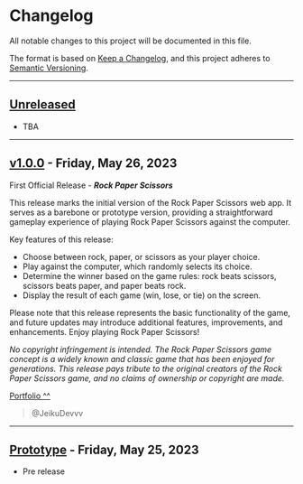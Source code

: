 # Changelog

All notable changes to this project will be documented in this file.

The format is based on [Keep a Changelog](https://keepachangelog.com/en/1.1.0/),
and this project adheres to [Semantic Versioning](https://semver.org/spec/v2.0.0.html).

<hr>

## [Unreleased]

-   TBA

<hr>

## [v1.0.0] - Friday, May 26, 2023

First Official Release - **_Rock Paper Scissors_**

This release marks the initial version of the Rock Paper Scissors web app. It serves as a barebone or prototype version, providing a straightforward gameplay experience of playing Rock Paper Scissors against the computer.

Key features of this release:

-   Choose between rock, paper, or scissors as your player choice.
-   Play against the computer, which randomly selects its choice.
-   Determine the winner based on the game rules: rock beats scissors, scissors beats paper, and paper beats rock.
-   Display the result of each game (win, lose, or tie) on the screen.

Please note that this release represents the basic functionality of the game, and future updates may introduce additional features, improvements, and enhancements. Enjoy playing Rock Paper Scissors!

_No copyright infringement is intended. The Rock Paper Scissors game concept is a widely known and classic game that has been enjoyed for generations. This release pays tribute to the original creators of the Rock Paper Scissors game, and no claims of ownership or copyright are made._

[Portfolio ^^](https://jeikudevvv.github.io/portfolio/)

> @JeikuDevvv

<hr>

## [Prototype] - Friday, May 25, 2023

-   Pre release

[Unreleased]: https://github.com/JeikuDevvv/RPS/compare/vTBA...HEAD
[v1.0.0]: https://github.com/JeikuDevvv/RPS/releases/tag/v1.0.0
[Prototype]: https://github.com/JeikuDevvv/RPS/releases/tag/prototype
